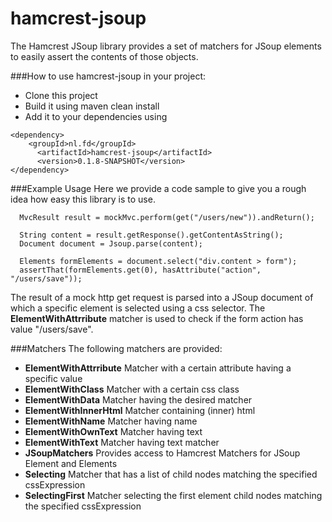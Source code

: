 hamcrest-jsoup
==============
The Hamcrest JSoup library provides a set of matchers for JSoup elements to easily assert the contents of those objects.

###How to use hamcrest-jsoup in your project:
- Clone this project 
- Build it using maven clean install 
- Add it to your dependencies using 
```
<dependency>
	<groupId>nl.fd</groupId>
      <artifactId>hamcrest-jsoup</artifactId>
      <version>0.1.8-SNAPSHOT</version>
</dependency>
```

###Example Usage
Here we provide a code sample to give you a rough idea how easy this library is to use.  
```
  MvcResult result = mockMvc.perform(get("/users/new")).andReturn();

  String content = result.getResponse().getContentAsString();
  Document document = Jsoup.parse(content);

  Elements formElements = document.select("div.content > form");
  assertThat(formElements.get(0), hasAttribute("action", "/users/save"));
```

The result of a mock http get request is parsed into a JSoup document of which a specific element is selected using a css selector. The **ElementWithAttrribute** matcher is used to check if the form action has value "/users/save".  

###Matchers
The following matchers are provided: 
- **ElementWithAttrribute** Matcher with a certain attribute having a specific value 
- **ElementWithClass** Matcher with a certain css class 
- **ElementWithData** Matcher having the desired matcher 
- **ElementWithInnerHtml** Matcher containing (inner) html 
- **ElementWithName** Matcher having name 
- **ElementWithOwnText** Matcher having text  
- **ElementWithText** Matcher having text matcher 
- **JSoupMatchers** Provides access to Hamcrest Matchers for JSoup Element and Elements 
- **Selecting** Matcher that has a list of child nodes matching the specified cssExpression  
- **SelectingFirst** Matcher selecting the first element child nodes matching the specified cssExpression
 

